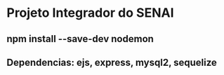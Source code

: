 # Projeto Integrador do SENAI

## npm install --save-dev nodemon

## Dependencias: ejs, express, mysql2, sequelize
